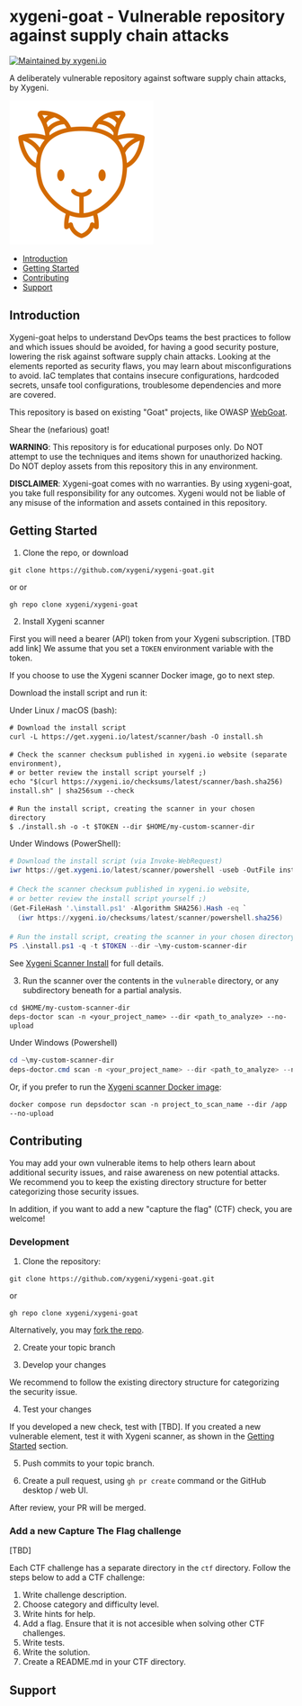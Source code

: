 # xygeni-goat - Vulnerable repository against supply chain attacks

[![Maintained by xygeni.io](https://img.shields.io/badge/maintained%20by-xygeni.io-blueviolet)](https://xygeni.io/?utm_source=github&utm_medium=organic_oss&utm_campaign=xygeni-goat)

A deliberately vulnerable repository against software supply chain attacks, by Xygeni.

![xygeni-goat](xygeni-goat-logo.png)

* [Introduction](#introduction)
* [Getting Started](#getting-started)
* [Contributing](#contributing)
* [Support](#support)

## Introduction

Xygeni-goat helps to understand DevOps teams the best practices to follow and which issues should be avoided, for having a good security posture, lowering the risk against software supply chain attacks. Looking at the elements reported as security flaws, you may learn about misconfigurations to avoid. IaC templates that contains insecure configurations, hardcoded secrets, unsafe tool configurations, troublesome dependencies and more are covered.

This repository is based on existing "Goat" projects, like OWASP [WebGoat](https://github.com/WebGoat/WebGoat). 

Shear the (nefarious) goat!

**WARNING**: This repository is for educational purposes only. Do NOT attempt to use the techniques and items shown for unauthorized hacking. Do NOT deploy assets from this repository this in any environment.

**DISCLAIMER**: Xygeni-goat comes with no warranties. By using xygeni-goat, you take full responsibility for any outcomes. Xygeni would not be liable of any misuse of the information and assets contained in this repository.  

## Getting Started

1. Clone the repo, or download 
```
git clone https://github.com/xygeni/xygeni-goat.git
```
or 
or 
```
gh repo clone xygeni/xygeni-goat
```

2. Install Xygeni scanner

First you will need a bearer (API) token from your Xygeni subscription. [TBD add link]
We assume that you set a `TOKEN` environment variable with the token. 

If you choose to use the Xygeni scanner Docker image, go to next step.

Download the install script and run it:

Under Linux / macOS (bash):
```shell
# Download the install script
curl -L https://get.xygeni.io/latest/scanner/bash -O install.sh

# Check the scanner checksum published in xygeni.io website (separate environment), 
# or better review the install script yourself ;)
echo "$(curl https://xygeni.io/checksums/latest/scanner/bash.sha256) install.sh" | sha256sum --check

# Run the install script, creating the scanner in your chosen directory
$ ./install.sh -o -t $TOKEN --dir $HOME/my-custom-scanner-dir
```

Under Windows (PowerShell):
```powershell
# Download the install script (via Invoke-WebRequest)
iwr https://get.xygeni.io/latest/scanner/powershell -useb -OutFile install.ps1

# Check the scanner checksum published in xygeni.io website, 
# or better review the install script yourself ;)
(Get-FileHash '.\install.ps1' -Algorithm SHA256).Hash -eq `
  (iwr https://xygeni.io/checksums/latest/scanner/powershell.sha256)
  
# Run the install script, creating the scanner in your chosen directory
PS .\install.ps1 -q -t $TOKEN --dir ~\my-custom-scanner-dir
```

See [Xygeni Scanner Install](https://docs.xygeni.io/scanner/install_script.html) for full details.

3. Run the scanner over the contents in the `vulnerable` directory, or any subdirectory beneath for a partial analysis. 

```shell
cd $HOME/my-custom-scanner-dir
deps-doctor scan -n <your_project_name> --dir <path_to_analyze> --no-upload
```

Under Windows (Powershell)
```powershell
cd ~\my-custom-scanner-dir
deps-doctor.cmd scan -n <your_project_name> --dir <path_to_analyze> --no-upload
```

Or, if you prefer to run the [Xygeni scanner Docker image](https://docs.xygeni.io/integrations/docker/docker.html):
```shell
docker compose run depsdoctor scan -n project_to_scan_name --dir /app --no-upload
```

## Contributing

You may add your own vulnerable items to help others learn about additional security issues, and raise awareness on new potential attacks.
We recommend you to keep the existing directory structure for better categorizing those security issues.  

In addition, if you want to add a new "capture the flag" (CTF) check, you are welcome!

### Development

1. Clone the repository:
```
git clone https://github.com/xygeni/xygeni-goat.git
```
or 
```
gh repo clone xygeni/xygeni-goat
```

Alternatively, you may [fork the repo](https://docs.github.com/en/get-started/quickstart/fork-a-repo).


2. Create your topic branch


3. Develop your changes

We recommend to follow the existing directory structure for categorizing the security issue.  


4. Test your changes

If you developed a new check, test with [TBD].
If you created a new vulnerable element, test it with Xygeni scanner, as shown in the [Getting Started](#getting-started) section.


5. Push commits to your topic branch.


6. Create a pull request, using `gh pr create` command or the GitHub desktop / web UI.

After review, your PR will be merged.


### Add a new Capture The Flag challenge

[TBD]

Each CTF challenge has a separate directory in the `ctf` directory.
Follow the steps below to add a CTF challenge: 

1. Write challenge description.
2. Choose category and difficulty level.
3. Write hints for help.
4. Add a flag. Ensure that it is not accesible when solving other CTF challenges.
5. Write tests.
6. Write the solution.
7. Create a README.md in your CTF directory.

## Support
